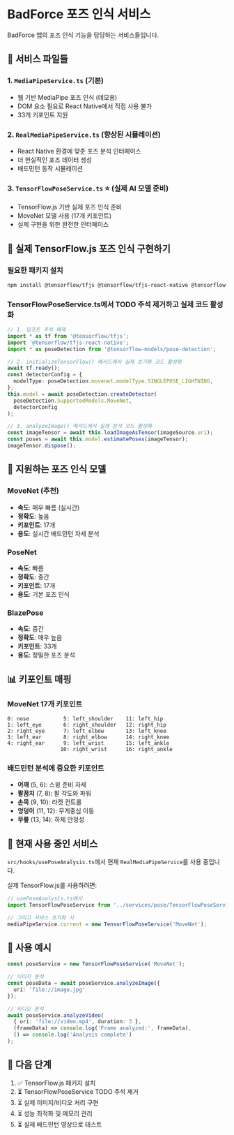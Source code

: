 # BadForce 포즈 인식 서비스

BadForce 앱의 포즈 인식 기능을 담당하는 서비스들입니다.

## 📁 서비스 파일들

### 1. `MediaPipeService.ts` (기본)
- 웹 기반 MediaPipe 포즈 인식 (데모용)
- DOM 요소 필요로 React Native에서 직접 사용 불가
- 33개 키포인트 지원

### 2. `RealMediaPipeService.ts` (향상된 시뮬레이션)
- React Native 환경에 맞춘 포즈 분석 인터페이스
- 더 현실적인 포즈 데이터 생성
- 배드민턴 동작 시뮬레이션

### 3. `TensorFlowPoseService.ts` ⭐ (실제 AI 모델 준비)
- TensorFlow.js 기반 실제 포즈 인식 준비
- MoveNet 모델 사용 (17개 키포인트)
- 실제 구현을 위한 완전한 인터페이스

## 🚀 실제 TensorFlow.js 포즈 인식 구현하기

### 필요한 패키지 설치
```bash
npm install @tensorflow/tfjs @tensorflow/tfjs-react-native @tensorflow-models/pose-detection
```

### TensorFlowPoseService.ts에서 TODO 주석 제거하고 실제 코드 활성화

```typescript
// 1. 임포트 주석 해제
import * as tf from '@tensorflow/tfjs';
import '@tensorflow/tfjs-react-native';
import * as poseDetection from '@tensorflow-models/pose-detection';

// 2. initializeTensorFlow() 메서드에서 실제 초기화 코드 활성화
await tf.ready();
const detectorConfig = {
  modelType: poseDetection.movenet.modelType.SINGLEPOSE_LIGHTNING,
};
this.model = await poseDetection.createDetector(
  poseDetection.SupportedModels.MoveNet,
  detectorConfig
);

// 3. analyzeImage() 메서드에서 실제 분석 코드 활성화
const imageTensor = await this.loadImageAsTensor(imageSource.uri);
const poses = await this.model.estimatePoses(imageTensor);
imageTensor.dispose();
```

## 🏸 지원하는 포즈 인식 모델

### MoveNet (추천)
- **속도**: 매우 빠름 (실시간)
- **정확도**: 높음
- **키포인트**: 17개
- **용도**: 실시간 배드민턴 자세 분석

### PoseNet
- **속도**: 빠름
- **정확도**: 중간
- **키포인트**: 17개
- **용도**: 기본 포즈 인식

### BlazePose
- **속도**: 중간
- **정확도**: 매우 높음
- **키포인트**: 33개
- **용도**: 정밀한 포즈 분석

## 📊 키포인트 매핑

### MoveNet 17개 키포인트
```
0: nose           5: left_shoulder    11: left_hip
1: left_eye       6: right_shoulder   12: right_hip  
2: right_eye      7: left_elbow       13: left_knee
3: left_ear       8: right_elbow      14: right_knee
4: right_ear      9: left_wrist       15: left_ankle
                 10: right_wrist      16: right_ankle
```

### 배드민턴 분석에 중요한 키포인트
- **어깨** (5, 6): 스윙 준비 자세
- **팔꿈치** (7, 8): 팔 각도와 파워
- **손목** (9, 10): 라켓 컨트롤
- **엉덩이** (11, 12): 무게중심 이동
- **무릎** (13, 14): 하체 안정성

## 🔄 현재 사용 중인 서비스

`src/hooks/usePoseAnalysis.ts`에서 현재 `RealMediaPipeService`를 사용 중입니다.

실제 TensorFlow.js를 사용하려면:
```typescript
// usePoseAnalysis.ts에서
import TensorFlowPoseService from '../services/pose/TensorFlowPoseService';

// 그리고 서비스 초기화 시
mediaPipeService.current = new TensorFlowPoseService('MoveNet');
```

## 📝 사용 예시

```typescript
const poseService = new TensorFlowPoseService('MoveNet');

// 이미지 분석
const poseData = await poseService.analyzeImage({
  uri: 'file://image.jpg'
});

// 비디오 분석
await poseService.analyzeVideo(
  { uri: 'file://video.mp4', duration: 3 },
  (frameData) => console.log('Frame analyzed:', frameData),
  () => console.log('Analysis complete')
);
```

## 🎯 다음 단계

1. ✅ TensorFlow.js 패키지 설치
2. ⏳ TensorFlowPoseService TODO 주석 제거
3. ⏳ 실제 이미지/비디오 처리 구현
4. ⏳ 성능 최적화 및 메모리 관리
5. ⏳ 실제 배드민턴 영상으로 테스트